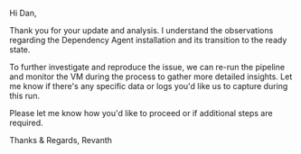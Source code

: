 Hi Dan,

Thank you for your update and analysis. I understand the observations regarding the Dependency Agent installation and its transition to the ready state.

To further investigate and reproduce the issue, we can re-run the pipeline and monitor the VM during the process to gather more detailed insights. Let me know if there's any specific data or logs you'd like us to capture during this run.

Please let me know how you'd like to proceed or if additional steps are required.

Thanks & Regards,
Revanth
